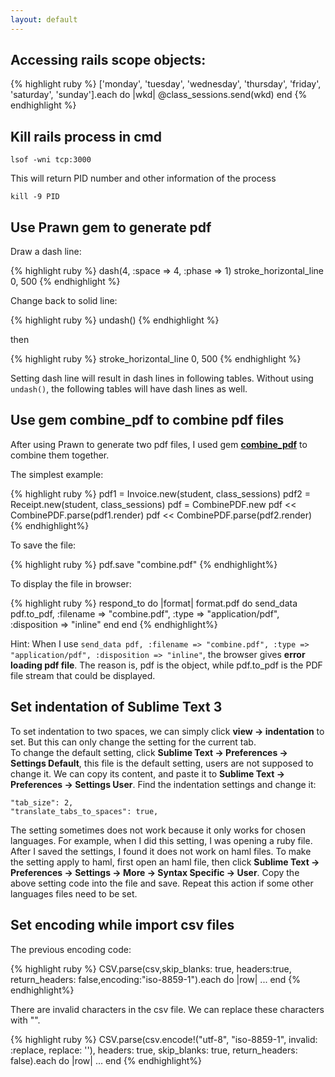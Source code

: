 ```yaml
---
layout: default
---
```



## Accessing rails scope objects:

{% highlight ruby %}
['monday', 'tuesday', 'wednesday', 'thursday', 'friday', 'saturday', 'sunday'].each do |wkd|
  @class_sessions.send(wkd)
end
{% endhighlight %}

## Kill rails process in cmd

```
lsof -wni tcp:3000
```

This will return PID number and other information of the process

```
kill -9 PID
```

## Use Prawn gem to generate pdf

Draw a dash line:

{% highlight ruby %}
dash(4, :space => 4, :phase => 1)
stroke_horizontal_line 0, 500
{% endhighlight %}

 Change back to solid line:

{% highlight ruby %}
undash()
{% endhighlight %}

then

{% highlight ruby %}
stroke_horizontal_line 0, 500
{% endhighlight %}

Setting dash line will result in dash lines in following tables. Without using `undash()`, the following tables will have dash lines as well.

## Use gem **combine_pdf** to combine pdf files

After using Prawn to generate two pdf files, I used gem [**combine_pdf**](https://github.com/boazsegev/combine_pdf) to combine them together.

The simplest example:

{% highlight ruby %}
pdf1 = Invoice.new(student, class_sessions)
pdf2 = Receipt.new(student, class_sessions)
pdf = CombinePDF.new
pdf << CombinePDF.parse(pdf1.render)
pdf << CombinePDF.parse(pdf2.render)
{% endhighlight%}

To save the file:

{% highlight ruby %}
pdf.save "combine.pdf"
{% endhighlight%}

To display the file in browser:

{% highlight ruby %}
respond_to do |format|
  format.pdf do
    send_data pdf.to_pdf, :filename => "combine.pdf", :type => "application/pdf", :disposition => "inline"
  end
end
{% endhighlight%}

Hint: When I use `send_data pdf, :filename => "combine.pdf", :type => "application/pdf", :disposition => "inline"`, the browser gives **error loading pdf file**. The reason is, pdf is the object, while pdf.to_pdf is the PDF file stream that could be displayed.

## Set indentation of Sublime Text 3

To set indentation to two spaces, we can simply click **view -> indentation** to set. But this can only change the setting for the current tab.  
To change the default setting, click **Sublime Text -> Preferences -> Settings Default**, this file is the default setting, users are not supposed to change it. We can copy its content, and paste it to **Sublime Text -> Preferences -> Settings User**. Find the indentation settings and change it:

```
"tab_size": 2,
"translate_tabs_to_spaces": true,
```

The setting sometimes does not work because it only works for chosen languages. For example, when I did this setting, I was opening a ruby file. After I saved the settings, I found it does not work on haml files. To make the setting apply to haml, first open an haml file, then click **Sublime Text -> Preferences -> Settings -> More -> Syntax Specific -> User**. Copy the above setting code into the file and save. Repeat this action if some other languages files need to be set.

## Set encoding while import csv files

The previous encoding code: 

{% highlight ruby %}
CSV.parse(csv,skip_blanks: true, headers:true, return_headers: false,encoding:"iso-8859-1").each do |row|
...
end
{% endhighlight%}

There are invalid characters in the csv file. We can replace these characters with "".

{% highlight ruby %}
CSV.parse(csv.encode!("utf-8", "iso-8859-1", invalid: :replace, replace: ''), headers: true, skip_blanks: true, return_headers: false).each do |row|
...
end
{% endhighlight%}















